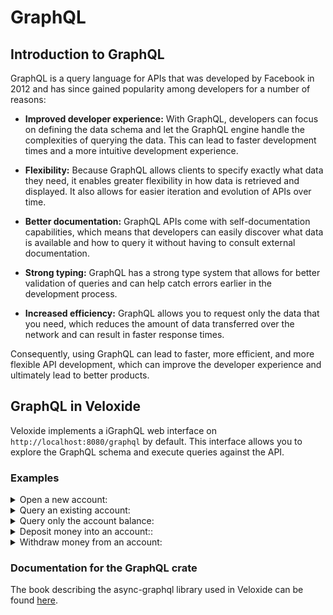 # GraphQL

<!-- markdownlint-disable MD033 -->

## Introduction to GraphQL

GraphQL is a query language for APIs that was developed by Facebook in 2012 and has since gained popularity among developers for a number of reasons:

- **Improved developer experience:** With GraphQL, developers can focus on defining the data schema and let the GraphQL engine handle the complexities of querying the data. This can lead to faster development times and a more intuitive development experience.

- **Flexibility:** Because GraphQL allows clients to specify exactly what data they need, it enables greater flexibility in how data is retrieved and displayed. It also allows for easier iteration and evolution of APIs over time.

- **Better documentation:** GraphQL APIs come with self-documentation capabilities, which means that developers can easily discover what data is available and how to query it without having to consult external documentation.

- **Strong typing:** GraphQL has a strong type system that allows for better validation of queries and can help catch errors earlier in the development process.

- **Increased efficiency:** GraphQL allows you to request only the data that you need, which reduces the amount of data transferred over the network and can result in faster response times.

Consequently, using GraphQL can lead to faster, more efficient, and more flexible API development, which can improve the developer experience and ultimately lead to better products.

## GraphQL in Veloxide

Veloxide implements a iGraphQL web interface on `http://localhost:8080/graphql` by default. This interface allows you to explore the GraphQL schema and execute queries against the API.

### Examples

<details>
  <summary>Open a new account:</summary>

```graphql
mutation {
  bankAccountMutation(
    id: "1234",
    command: {
      openAccount: {
        accountId: "1234"
      }
    }
  ){
    accountId
    balance
    writtenChecks
    accountTransactions{
      description
      amount
    }
  }
}
```

</details>

<details>
  <summary>Query an existing account:</summary>

```graphql
query {
  bankAccountQuery(id: "1234") {
    accountId
    balance
    writtenChecks
    accountTransactions{
      description
      amount
    }
  }
}
```

</details>

<details>
  <summary>Query only the account balance:</summary>

```graphql
query {
  bankAccountQuery(id: "1234") {
    balance
  }
}
```

</details>

<details>
  <summary>Deposit money into an account::</summary>

```graphql
mutation {
  bankAccountMutation(
    id: "1234",
    command: {
      depositMoney: {
        amount: 123
      }
    }
  ){
    accountId
    balance
    writtenChecks
    accountTransactions{
      description
      amount
    }
  }
}
```

</details>

<details>
  <summary>Withdraw money from an account:</summary>

```graphql
mutation {
  bankAccountMutation(
    id: "1234",
    command: {
      withdrawMoney: {
        amount: 123,
        atmId: "ExampleAtmIdHere"
      }
    }
  ){
    accountId
    balance
    writtenChecks
    accountTransactions{
      description
      amount
    }
  }
}
```

</details>

### Documentation for the GraphQL crate

The book describing the async-graphql library used in Veloxide can be found [here](https://async-graphql.github.io/async-graphql/en/index.html).
